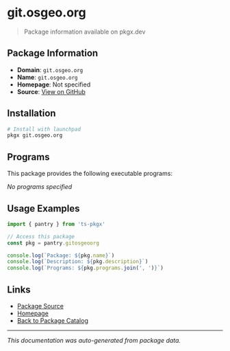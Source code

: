 # git.osgeo.org

> Package information available on pkgx.dev

## Package Information

- **Domain**: `git.osgeo.org`
- **Name**: `git.osgeo.org`
- **Homepage**: Not specified
- **Source**: [View on GitHub](https://github.com/pkgxdev/pantry/tree/main/projects/git.osgeo.org/package.yml)

## Installation

```bash
# Install with launchpad
pkgx git.osgeo.org
```

## Programs

This package provides the following executable programs:

*No programs specified*

## Usage Examples

```typescript
import { pantry } from 'ts-pkgx'

// Access this package
const pkg = pantry.gitosgeoorg

console.log(`Package: ${pkg.name}`)
console.log(`Description: ${pkg.description}`)
console.log(`Programs: ${pkg.programs.join(', ')}`)
```

## Links

- [Package Source](https://github.com/pkgxdev/pantry/tree/main/projects/git.osgeo.org/package.yml)
- [Homepage](#)
- [Back to Package Catalog](../package-catalog.md)

---

*This documentation was auto-generated from package data.*
